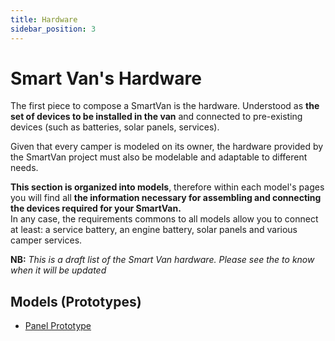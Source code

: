 ```yaml
---
title: Hardware
sidebar_position: 3
---
```


# Smart Van's Hardware

The first piece to compose a SmartVan is the hardware. Understood as **the set
of devices to be installed in the van** and connected to pre-existing devices
(such as batteries, solar panels, services).

Given that every camper is modeled on its owner, the hardware provided by the
SmartVan project must also be modelable and adaptable to different needs.

**This section is organized into models**, therefore within each model's pages you
will find all **the information necessary for assembling and connecting the
devices required for your SmartVan.**<br/>
In any case, the requirements commons to all models allow you to connect at least:
a service battery, an engine battery, solar panels and various camper services.

**NB:** *This is a draft list of the Smart Van hardware. Please see
the <MapRoadmap /> to know when it will be updated*

## Models (Prototypes)
* [Panel Prototype](/docs/hardware/panel_prototype)
